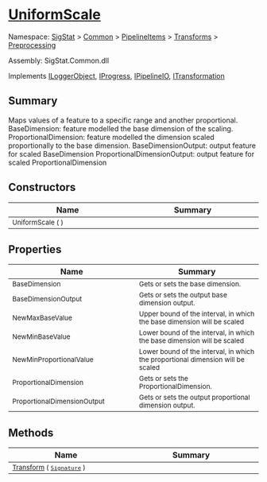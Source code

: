 # [UniformScale](./UniformScale.md)

Namespace: [SigStat]() > [Common](./../../../README.md) > [PipelineItems]() > [Transforms]() > [Preprocessing](./README.md)

Assembly: SigStat.Common.dll

Implements [ILoggerObject](./../../../ILoggerObject.md), [IProgress](./../../../Helpers/IProgress.md), [IPipelineIO](./../../../Pipeline/IPipelineIO.md), [ITransformation](./../../../ITransformation.md)

## Summary
Maps values of a feature to a specific range and another proportional.  BaseDimension: feature modelled the base dimension of the scaling.     ProportionalDimension: feature modelled the dimension scaled proportionally to the base dimension.     BaseDimensionOutput: output feature for scaled BaseDimension    ProportionalDimensionOutput: output feature for scaled ProportionalDimension

## Constructors

| Name<div><a href="#"><img width=400></a></div> | Summary<div><a href="#"><img width=475></a></div> | 
| --- | --- | 
| <sub>UniformScale (  )</sub> | <sub></sub> | 


## Properties

| Name<div><a href="#"><img width=400></a></div> | Summary<div><a href="#"><img width=475></a></div> | 
| --- | --- | 
| <sub>BaseDimension</sub> | <sub>Gets or sets the base dimension.</sub> | 
| <sub>BaseDimensionOutput</sub> | <sub>Gets or sets the output base dimension output.</sub> | 
| <sub>NewMaxBaseValue</sub> | <sub>Upper bound of the interval, in which the base dimension will be scaled</sub> | 
| <sub>NewMinBaseValue</sub> | <sub>Lower bound of the interval, in which the base dimension will be scaled</sub> | 
| <sub>NewMinProportionalValue</sub> | <sub>Lower bound of the interval, in which the proportional dimension will be scaled</sub> | 
| <sub>ProportionalDimension</sub> | <sub>Gets or sets the ProportionalDimension.</sub> | 
| <sub>ProportionalDimensionOutput</sub> | <sub>Gets or sets the output proportional dimension output.</sub> | 


## Methods

| Name<div><a href="#"><img width=400></a></div> | Summary<div><a href="#"><img width=475></a></div> | 
| --- | --- | 
| <sub>[Transform](./Methods/UniformScale-100663886.md) ( [`Signature`](./../../../Signature.md) )</sub> | <sub></sub> | 


